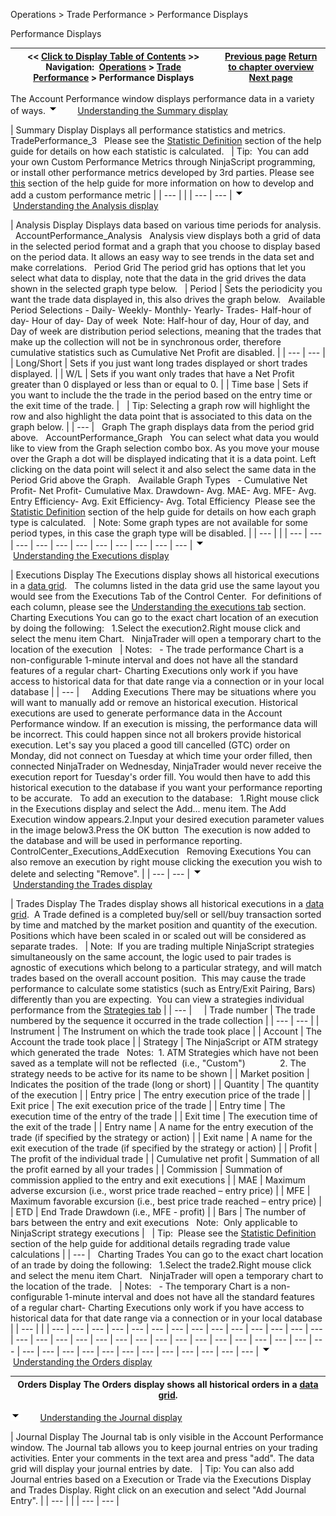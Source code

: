 ﻿
Operations \> Trade Performance \> Performance Displays

Performance Displays

| \<\< [Click to Display Table of Contents](performance_displays.md) \>\> **Navigation:**     [Operations](operations-1.md) \> [Trade Performance](trade_performance-1.md) \> Performance Displays | [Previous page](using_trade_performance-1.md) [Return to chapter overview](trade_performance-1.md) [Next page](statistics_definitions-1.md) |
| --- | --- |
The Account Performance window displays performance data in a variety of ways. 
![tog_minus](tog_minus-1.gif)        [Understanding the Summary display](javascript:HMToggle('toggle','UnderstandingTheSummaryDisplay','UnderstandingTheSummaryDisplay_ICON'))

| Summary Display Displays all performance statistics and metrics.   TradePerformance_3   Please see the [Statistic Definition](statistics_definitions-1.md) section of the help guide for details on how each statistic is calculated.      | Tip:  You can add your own Custom Performance Metrics through NinjaScript programming, or install other performance metrics developed by 3rd parties. Please see [this](performance_metrics-1.md) section of the help guide for more information on how to develop and add a custom performance metric | | --- | |
| --- | --- |
![tog_minus](tog_minus-1.gif)        [Understanding the Analysis display](javascript:HMToggle('toggle','UnderstandingTheAnalysisDisplay','UnderstandingTheAnalysisDisplay_ICON'))

| Analysis Display Displays data based on various time periods for analysis.   AccountPerformance_Analysis   Analysis view displays both a grid of data in the selected period format and a graph that you choose to display based on the period data. It allows an easy way to see trends in the data set and make correlations.    Period Grid The period grid has options that let you select what data to display, note that the data in the grid drives the data shown in the selected graph type below.     | Period | Sets the periodicity you want the trade data displayed in, this also drives the graph below.    Available Period Selections - Daily- Weekly- Monthly- Yearly- Trades- Half\-hour of day- Hour of day- Day of week  Note: Half\-hour of day, Hour of day, and Day of week are distribution period selections, meaning that the trades that make up the collection will not be in synchronous order, therefore cumulative statistics such as Cumulative Net Profit are disabled. | | --- | --- | | Long/Short | Sets if you just want long trades displayed or short trades displayed. | | W/L | Sets if you want only trades that have a Net Profit greater than 0 displayed or less than or equal to 0\. | | Time base | Sets if you want to include the the trade in the period based on the entry time or the exit time of the trade. |        | Tip: Selecting a graph row will highlight the row and also highlight the data point that is associated to this data on the graph below. | | --- |      Graph The graph displays data from the period grid above.    AccountPerformance_Graph   You can select what data you would like to view from the Graph selection combo box. As you move your mouse over the Graph a dot will be displayed indicating that it is a data point. Left clicking on the data point will select it and also select the same data in the Period Grid above the Graph.    Available Graph Types   - Cumulative Net Profit- Net Profit- Cumulative Max. Drawdown- Avg. MAE- Avg. MFE- Avg. Entry Efficiency- Avg. Exit Efficiency- Avg. Total Efficiency  Please see the [Statistic Definition](statistics_definitions-1.md) section of the help guide for details on how each graph type is calculated.      | Note: Some graph types are not available for some period types, in this case the graph type will be disabled. | | --- | |
| --- | --- | --- | --- | --- | --- | --- | --- | --- | --- | --- |
![tog_minus](tog_minus-1.gif)        [Understanding the Executions display](javascript:HMToggle('toggle','UnderstandingTheExecutionsDisplay','UnderstandingTheExecutionsDisplay_ICON'))

| Executions Display The Executions display shows all historical executions in a [data grid](data_grids-1.md).   The columns listed in the data grid use the same layout you would see from the Executions Tab of the Control Center.  For definitions of each column, please see the [Understanding the executions tab](executions_tab-1.md) section.   Charting Executions You can go to the exact chart location of an execution by doing the following:   1\.Select the execution2\.Right mouse click and select the menu item Chart.   NinjaTrader will open a temporary chart to the location of the execution      | Notes:   - The trade performance Chart is a non\-configurable 1\-minute interval and does not have all the standard features of a regular chart- Charting Executions only work if you have access to historical data for that date range via a connection or in your local database | | --- |        Adding Executions There may be situations where you will want to manually add or remove an historical execution. Historical executions are used to generate performance data in the Account Performance window. If an execution is missing, the performance data will be incorrect. This could happen since not all brokers provide historical execution. Let's say you placed a good till cancelled (GTC) order on Monday, did not connect on Tuesday at which time your order filled, then connected NinjaTrader on Wednesday, NinjaTrader would never receive the execution report for Tuesday's order fill. You would then have to add this historical execution to the database if you want your performance reporting to be accurate.    To add an execution to the database:   1\.Right mouse click in the Executions display and select the Add... menu item. The Add Execution window appears.2\.Input your desired execution parameter values in the image below3\.Press the OK button  The execution is now added to the database and will be used in performance reporting.   ControlCenter_Executions_AddExecution   Removing Executions You can also remove an execution by right mouse clicking the execution you wish to delete and selecting "Remove". |
| --- | --- |
![tog_minus](tog_minus-1.gif)        [Understanding the Trades display](javascript:HMToggle('toggle','UnderstandingTheTradesDisplay','UnderstandingTheTradesDisplay_ICON'))

| Trades Display The Trades display shows all historical executions in a [data grid](data_grids-1.md).  A Trade defined is a completed buy/sell or sell/buy transaction sorted by time and matched by the market position and quantity of the execution.   Positions which have been scaled in or scaled out will be considered as separate trades.     | Note:  If you are trading multiple NinjaScript strategies simultaneously on the same account, the logic used to pair trades is agnostic of executions which belong to a particular strategy, and will match trades based on the overall account position.  This may cause the trade performance to calculate some statistics (such as Entry/Exit Pairing, Bars) differently than you are expecting.  You can view a strategies individual performance from the [Strategies tab](strategies_tab-1.md) | | --- |          | Trade number | The trade numbered by the sequence it occurred in the trade collection | | --- | --- | | Instrument | The Instrument on which the trade took place | | Account | The Account the trade took place | | Strategy | The NinjaScript or ATM strategy which generated the trade    Notes:  1\. ATM Strategies which have not been saved as a template will not be reflected  (i.e., "Custom")                2\. The strategy needs to be active for its name to be shown | | Market position | Indicates the position of the trade (long or short) | | Quantity | The quantity of the execution | | Entry price | The entry execution price of the trade | | Exit price | The exit execution price of the trade | | Entry time | The execution time of the entry of the trade | | Exit time | The execution time of the exit of the trade | | Entry name | A name for the entry execution of the trade (if specified by the strategy or action) | | Exit name | A name for the exit execution of the trade (if specified by the strategy or action) | | Profit | The profit of the individual trade | | Cumulative net profit | Summation of all the profit earned by all your trades | | Commission | Summation of commission applied to the entry and exit executions | | MAE | Maximum adverse excursion (i.e., worst price trade reached – entry price) | | MFE | Maximum favorable excursion (i.e., best price trade reached – entry price) | | ETD | End Trade Drawdown (i.e., MFE \- profit) | | Bars | The number of bars between the entry and exit executions   Note:  Only applicable to NinjaScript strategy executions |        | Tip:  Please see the [Statistic Definition](statistics_definitions-1.md) section of the help guide for additional details regrading trade value calculations | | --- |      Charting Trades You can go to the exact chart location of an trade by doing the following:   1\.Select the trade2\.Right mouse click and select the menu item Chart.   NinjaTrader will open a temporary chart to the location of the trade.      | Notes:   - The temporary Chart is a non\-configurable 1\-minute interval and does not have all the standard features of a regular chart- Charting Executions only work if you have access to historical data for that date range via a connection or in your local database | | --- | |
| --- | --- | --- | --- | --- | --- | --- | --- | --- | --- | --- | --- | --- | --- | --- | --- | --- | --- | --- | --- | --- | --- | --- | --- | --- | --- | --- | --- | --- | --- | --- | --- | --- | --- | --- | --- | --- | --- | --- | --- | --- | --- |
![tog_minus](tog_minus-1.gif)        [Understanding the Orders display](javascript:HMToggle('toggle','UnderstandingTheOrdersDisplay','UnderstandingTheOrdersDisplay_ICON'))

| Orders Display The Orders display shows all historical orders in a [data grid](data_grids-1.md). |
| --- |
![tog_minus](tog_minus-1.gif)        [Understanding the Journal display](javascript:HMToggle('toggle','UnderstandingTheJournalDisplay','UnderstandingTheJournalDisplay_ICON'))

| Journal Display The Journal tab is only visible in the Account Performance window. The Journal tab allows you to keep journal entries on your trading activities. Enter your comments in the text area and press "add". The data grid will display your journal entries by date.     | Tip: You can also add Journal entries based on a Execution or Trade via the Executions Display and Trades Display. Right click on an execution and select "Add Journal Entry". | | --- | |
| --- | --- |

